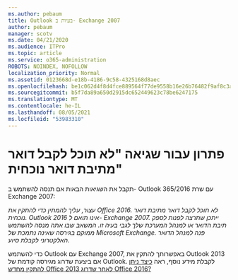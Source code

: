 ```yaml
---
ms.author: pebaum
title: Outlook בעיות ב- Exchange 2007
author: pebaum
manager: scotv
ms.date: 04/21/2020
ms.audience: ITPro
ms.topic: article
ms.service: o365-administration
ROBOTS: NOINDEX, NOFOLLOW
localization_priority: Normal
ms.assetid: 0123668d-e18b-4186-9c58-4325168d8aec
ms.openlocfilehash: be1c062d4f8d4fce889564f77de9558b16e26b76482f9af8c3a6b5e20966445a
ms.sourcegitcommit: b5f7da89a650d2915dc652449623c78be6247175
ms.translationtype: MT
ms.contentlocale: he-IL
ms.lasthandoff: 08/05/2021
ms.locfileid: "53983310"
---
```

# <a name="solution-for-error-you-wont-be-able-to-receive-mail-from-a-current-mailbox"></a>פתרון עבור שגיאה "לא תוכל לקבל דואר מתיבת דואר נוכחית"
תקבל את השגיאות הבאות אם תנסה להשתמש ב- Outlook 365/2016 עם שרת Exchange 2007:

*עצור, עליך להמתין כדי להתקין את Office 2016. לא תוכל לקבל דואר מתיבת דואר נוכחית. Outlook 2016 אינו תואם ל- Exchange 2007. ייתכן שתרצה לפנות לספק תיבת הדואר או למנהל המערכת שלך לגבי בעיה זו. המשאב שבו אתה מנסה להשתמש ממוקם בגירסה שאינה נתמכת של Microsoft Exchange. פנה למנהל הדואר האלקטרוני לקבלת סיוע.*

כדי להשתמש Outlook עם Exchange 2007, באפשרותך להתקין את Outlook 2013 אם ביצעת שדרוג מגירסה קודמת של Outlook. לקבלת מידע נוסף, ראה [כיצד ניתן להתקין מחדש Office 2013 לאחר שדרוג Office 2016?](https://support.office.com/article/a6ca92f4-cbb4-4609-9fdb-f8d3dd6812f3)